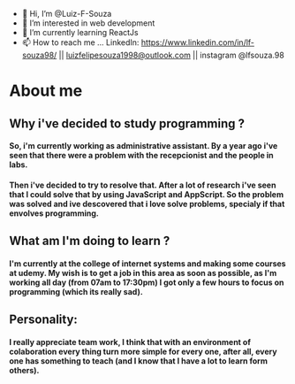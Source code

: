 - 👋 Hi, I’m @Luiz-F-Souza
- 👀 I’m interested in web development 
- 🌱 I’m currently learning ReactJs
- 📫 How to reach me ... LinkedIn: https://www.linkedin.com/in/lf-souza98/
                          || luizfelipesouza1998@outlook.com || instagram @lfsouza.98

# About me

## Why i've decided to study programming ?

#### So, i'm currently working as administrative assistant. By a year ago i've seen that there were a problem with the recepcionist and the people in labs.
#### Then i've decided to try to resolve that. After a lot of research i've seen that I could solve that by using JavaScript and AppScript. So the problem was solved and ive descovered that i love solve problems, specialy if that envolves programming.

## What am I'm doing to learn ?

#### I'm currently at the college of internet systems and making some courses at udemy. My wish is to get a job in this area as soon as possible, as I'm working all day (from 07am to 17:30pm) I got only a few hours to focus on programming (which its really sad).

## Personality:

#### I really appreciate team work, I think that with an environment of colaboration every thing turn more simple for every one, after all, every one has something to teach (and I know that I have a lot to learn form others).



